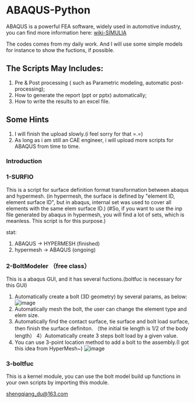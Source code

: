 # ABAQUS-Python
ABAQUS is a powerful FEA software, widely used in automotive industry, you can find more information here:
[wiki-SIMULIA](https://en.wikipedia.org/wiki/Abaqus)

The codes comes from my daily work. And I will use some simple models for instance to show the fuctions, if possible.

## The Scripts May Includes:
1) Pre & Post processing ( such as Parametric modeling, automatic post-processing);  
2) How to generate the report (ppt or pptx) automatically;  
3) How to write the results to an excel file.

## Some Hints
1) I will finish the upload slowly.(i feel sorry for that =.=)
2) As long as i am still an CAE engineer, i will upload more scripts for ABAQUS from time to time.

### Introduction
### 1-SURFIO
This is a script for surface definition format transformation between abaqus and hypermesh.
(in hypermesh, the surface is defined by "element ID, element surface ID", but in abaqus, internal set was used to cover all elements with the same elem surface ID.) 
(#So, if you want to use the inp file generated by abaqus in hypermesh, you will find a lot of sets, which is meanless. This script is for this purpose.)

stat:
1) ABAQUS -> HYPERMESH     (finished)
2) hypermesh -> ABAQUS     (ongoing)

### 2-BoltModeler （free class）
This is a abaqus GUI, and it has several fuctions.(boltfuc is necessary for this GUI)
1) Automatically create a bolt (3D geometry) by several params, as below:
![image](https://github.com/ShengqiangSKR/ABAQUS-Python/tree/master/BoltModeler/Logo/Size.PNG)
2) Automatically mesh the bolt, the user can change the element type and elem size.
3) Automatically find the contact surface, tie surface and bolt load surface, then finish the surface definiton.
（the initial tie length is 1/2 of the body length）
4）Automatically create 3 steps bolt load by a given value.
5) You can use 3-point location method to add a bolt to the assembly.(I got this idea from HyperMesh~) 
![image](https://github.com/ShengqiangSKR/ABAQUS-Python/tree/master/BoltModeler/3pointLoc.gif)

### 3-boltfuc
This is a kernel module, you can use the bolt model build up functions in your own scripts by importing this module.




shengqiang_du@163.com
